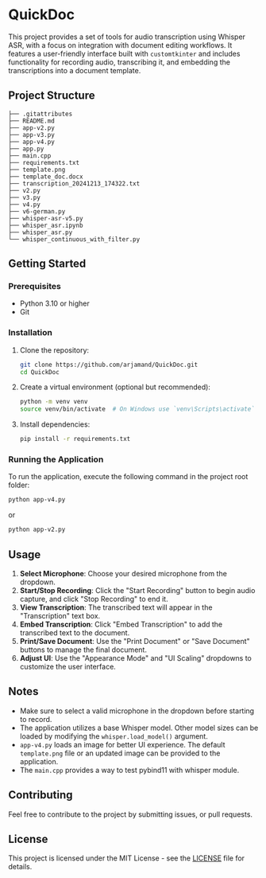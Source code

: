 # QuickDoc

This project provides a set of tools for audio transcription using Whisper ASR, with a focus on integration with document editing workflows. It features a user-friendly interface built with `customtkinter` and includes functionality for recording audio, transcribing it, and embedding the transcriptions into a document template.

## Project Structure
```
├── .gitattributes
├── README.md
├── app-v2.py
├── app-v3.py
├── app-v4.py
├── app.py
├── main.cpp
├── requirements.txt
├── template.png
├── template_doc.docx
├── transcription_20241213_174322.txt
├── v2.py
├── v3.py
├── v4.py
├── v6-german.py
├── whisper-asr-v5.py
├── whisper_asr.ipynb
├── whisper_asr.py
└── whisper_continuous_with_filter.py
```

## Getting Started

### Prerequisites

- Python 3.10 or higher
- Git

### Installation

1.  Clone the repository:
    ```bash
    git clone https://github.com/arjamand/QuickDoc.git
    cd QuickDoc
    ```
2.  Create a virtual environment (optional but recommended):
    ```bash
    python -m venv venv
    source venv/bin/activate  # On Windows use `venv\Scripts\activate`
    ```
3.  Install dependencies:
    ```bash
    pip install -r requirements.txt
    ```

### Running the Application

To run the application, execute the following command in the project root folder:

```bash
python app-v4.py
```
or
```bash
python app-v2.py
```

## Usage
1. **Select Microphone**: Choose your desired microphone from the dropdown.
2. **Start/Stop Recording**: Click the "Start Recording" button to begin audio capture, and click "Stop Recording" to end it.
3. **View Transcription**: The transcribed text will appear in the "Transcription" text box.
4. **Embed Transcription**: Click "Embed Transcription" to add the transcribed text to the document.
5. **Print/Save Document**: Use the "Print Document" or "Save Document" buttons to manage the final document.
6. **Adjust UI**: Use the "Appearance Mode" and "UI Scaling" dropdowns to customize the user interface.

## Notes

- Make sure to select a valid microphone in the dropdown before starting to record.
- The application utilizes a base Whisper model. Other model sizes can be loaded by modifying the `whisper.load_model()` argument.
-  `app-v4.py` loads an image for better UI experience. The default `template.png` file or an updated image can be provided to the application.
- The `main.cpp` provides a way to test pybind11 with whisper module.

## Contributing

Feel free to contribute to the project by submitting issues, or pull requests.

## License

This project is licensed under the MIT License - see the [LICENSE](LICENSE) file for details.
